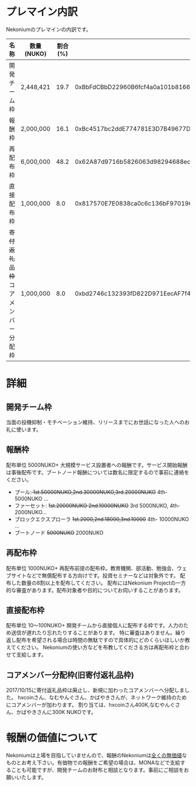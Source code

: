 # プレマイン内訳

Nekoniumのプレマインの内訳です。

|名称|数量(NUKO)|割合(%)||
|---|---|---|---|
|開発チーム枠|2,448,421|19.7|0xBbFdCBbD22960B6fcf4a0a101b816614aa551c4b|
|報酬枠|2,000,000|16.1|0xBc4517bc2ddE774781E3D7B49677DE3449D4D581|
|再配布枠|6,000,000|48.2|0x62A87d9716b5826063d98294688ec76F774034d6|
|直接配布枠|1,000,000|8.0|0x817570E7E0838ca0c6c136bF9701962FF7a6e562|
|<s>寄付返礼品枠</s><br/>コアメンバー分配枠|1,000,000|8.0|0xbd2746c132393fD822D971EecAF7f4cd770A5472|

# 詳細

## 開発チーム枠
当面の投機抑制・モチベーション維持、リリースまでにお世話になった人へのお礼に使います。

## 報酬枠
配布単位 5000NUKO+ 
大規模サービス設置者への報酬です。サービス開始報酬は事後配布です。ブートノード報酬については数名に限定するので事前に連絡をください。
<br/>
* プール:<s> 1st.50000NUKO,2nd.30000NUKO,3rd.20000NUKO</s> 4th- 5000NUKO ...
* ファーセット: <s>1st.20000NUKO 2nd.10000NUKO</s> 3rd 5000NUKO, 4th- 2000NUKO... 
* ブロックエクスプローラ <s>1st.2000,2nd.18000,3nd.10000</s> 4th- 10000NUKO ...
* ブートノード <s>5000NUKO</s> 2000NUKO

## 再配布枠
配布単位 1000NUKO+ 
再配布前提の配布枠。教育機関、部活動、勉強会、ウェブサイトなどで無償配布する方向けです。投資セミナーなどは対象外です。
配布した数量の8割以上を配布してください。
配布にはNekonium Projectの一方的な審査があります。配布対象者や目的についてお伺いすることがあります。

## 直接配布枠
配布単位 10～100NUKO+
開発チームから直接個人に配布する枠です。人力のため送信が遅れたり忘れたりすることがあります。
特に審査はありません。繰り返し配布を希望される場合は時間の無駄ですので具体的にどのくらいほしいか教えてください。
Nekoniumの使い方などを布教してくださる方は再配布枠と合わせて支給します。

## コアメンバー分配枠(旧寄付返礼品枠)
2017/10/15に寄付返礼品枠は廃止し、新規に加わったコアメンバーへ分配しました。
hxcoinさん、なむやんぐさん、かばやきさんが、ネットワーク維持のためにコアメンバーが加わります。
割り当ては、hxcoinさん400K,なむやんぐさん、かばやきさんに300K NUKOです。


# 報酬の価値について
Nekoniumは上場を目指していませんので、報酬のNekoniumは<u>全くの無価値</u>なものとお考え下さい。有価物での報酬をご希望の場合は、MONAなどで支給することも可能ですが、開発チームのお財布と相談となります。事前にご相談をお願いいたします。
